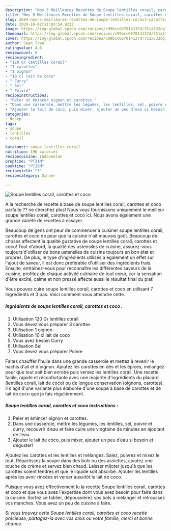 ```yaml
---
description: "Nos 5 Meilleures Recettes de Soupe lentilles corail, carottes et coco"
title: "Nos 5 Meilleures Recettes de Soupe lentilles corail, carottes et coco"
slug: 2694-nos-5-meilleures-recettes-de-soupe-lentilles-corail-carottes-et-coco
date: 2020-10-02T11:03:54.923Z
image: https://img-global.cpcdn.com/recipes/c99bcc667014137d/751x532cq70/soupe-lentilles-corail-carottes-et-coco-photo-principale-de-la-recette.jpg
thumbnail: https://img-global.cpcdn.com/recipes/c99bcc667014137d/751x532cq70/soupe-lentilles-corail-carottes-et-coco-photo-principale-de-la-recette.jpg
cover: https://img-global.cpcdn.com/recipes/c99bcc667014137d/751x532cq70/soupe-lentilles-corail-carottes-et-coco-photo-principale-de-la-recette.jpg
author: Sean Tran
ratingvalue: 4.6
reviewcount: 8
recipeingredient:
- "120 Gr lentilles corail"
- "3 carottes"
- "1 oignon"
- "10 cl lait de coco"
- " Curry"
- " Sel"
- " Poivre"
recipeinstructions:
- "Peler et émincer oignon et carottes."
- "Dans une casserole, mettre les légumes, les lentilles, sel, poivre et curry, recouvrir d’eau et faire cuire une vingtaine de minutes en ajoutant de l’eau."
- "Ajouter le lait de coco, puis mixer, ajouter un peu d’eau si besoin et déguster!"
categories:
- Resep
tags:
- soupe
- lentilles
- corail

katakunci: soupe lentilles corail 
nutrition: 196 calories
recipecuisine: Indonesian
preptime: "PT21M"
cooktime: "PT35M"
recipeyield: "3"
recipecategory: Dinner

---
```



![Soupe lentilles corail, carottes et coco](https://img-global.cpcdn.com/recipes/c99bcc667014137d/751x532cq70/soupe-lentilles-corail-carottes-et-coco-photo-principale-de-la-recette.jpg)

A la recherche de recette à base de soupe lentilles corail, carottes et coco parfaite ?? ne cherchez plus! Nous vous fournissons uniquement le meilleur soupe lentilles corail, carottes et coco ici. Nous avons également une grande variété de recettes à essayer.

Beaucoup de gens ont peur de commencer à cuisiner soupe lentilles corail, carottes et coco de peur que la cuisine n'ait mauvais goût. Beaucoup de choses affectent la qualité gustative de soupe lentilles corail, carottes et coco! Tout d'abord, la qualité des ustensiles de cuisine, assurez-vous toujours d'utiliser de bons ustensiles de cuisine toujours en bon état et propres. De plus, le type d'ingrédients utilisés a également un effet sur l'ajout de saveur, il est donc préférable d'utiliser des ingrédients frais. Ensuite, entraînez-vous pour reconnaître les différentes saveurs de la cuisine, profitez de chaque activité culinaire de tout cœur, car la sensation d'être excité, calme et non pressé affecte aussi le résultat final du plat!

<!--inarticleads1-->

Vous pouvez cuire soupe lentilles corail, carottes et coco en utilisant 7 Ingrédients et 3 pas. Voici comment vous atteindre cette.

##### Ingrédients de soupe lentilles corail, carottes et coco :

1. Utilisation 120 Gr lentilles corail
1. Vous devez vous préparer 3 carottes
1. Utilisation 1 oignon
1. Utilisation 10 cl lait de coco
1. Vous avez besoin  Curry
1. Utilisation  Sel
1. Vous devez vous préparer  Poivre


Faites chauffer l&#39;huile dans une grande casserole et mettez à revenir le hachis d&#39;ail et d&#39;oignon. Ajoutez les carottes en dés et les épices, mélangez pour que tout soit bien enrobé puis versez les lentilles corail. Une recette facile, rapide et réconfortante avec une majorité d&#39;ingrédients du placard (lentilles corail, lait de coco) ou de longue conservation (oignons, carottes). Il s&#39;agit d&#39;une variante plus élaborée d&#39;une soupe à base de carottes et de lait de coco que je fais régulièrement. 

<!--inarticleads2-->

##### Soupe lentilles corail, carottes et coco instructions :

1. Peler et émincer oignon et carottes.
1. Dans une casserole, mettre les légumes, les lentilles, sel, poivre et curry, recouvrir d’eau et faire cuire une vingtaine de minutes en ajoutant de l’eau.
1. Ajouter le lait de coco, puis mixer, ajouter un peu d’eau si besoin et déguster!


Ajoutez les carottes et les lentilles et mélangez. Salez, poivrez et mixez le tout. Répartissez la soupe dans des bols ou des assiettes, ajoutez une touche de crème et servez bien chaud. Laisser mijoter jusqu&#39;à que les carottes soient tendres et que le liquide soit absorbé. Ajouter les lentilles après les avoir rincées et verser aussitôt le lait de coco. 

<!--inarticleads1-->

<p>
Puisque vous avez effectivement lu la recette Soupe lentilles corail, carottes et coco et que vous avez l'expertise dont vous avez besoin pour faire dans la cuisine. Sortez ce tablier, dépoussiérez vos bols à mélanger et retroussez vos manches. Vous avez un peu de cuisine à faire.
</p>

<p>
<i>Si vous trouvez cette Soupe lentilles corail, carottes et coco recette précieuse, partagez-la avec vos amis ou votre famille, merci et bonne chance.</i>
</p>
